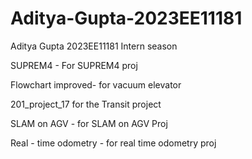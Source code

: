 # Aditya-Gupta-2023EE11181
Aditya Gupta 2023EE11181 Intern season 


SUPREM4 - For SUPREM4 proj

Flowchart improved- for vacuum elevator

201_project_17 for the Transit project

SLAM on AGV - for SLAM on AGV Proj

Real - time odometry - for real time odometry proj

